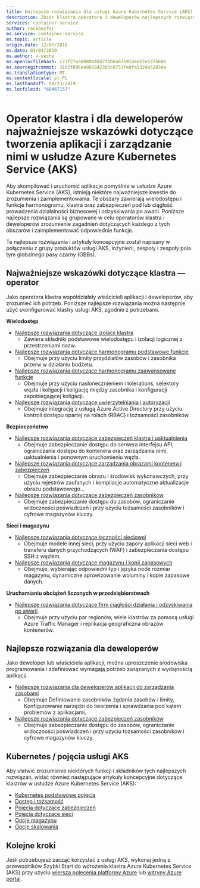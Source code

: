 ```yaml
---
title: Najlepsze rozwiązania dla usługi Azure Kubernetes Service (AKS)
description: Zbiór klastra operatora i deweloperów najlepszych rozwiązań do tworzenia aplikacji i zarządzanie nimi w usłudze Azure Kubernetes Service (AKS)
services: container-service
author: rockboyfor
ms.service: container-service
ms.topic: article
origin.date: 12/07/2018
ms.date: 03/04/2019
ms.author: v-yeche
ms.openlocfilehash: c73f2fea808944847fab6a675914ee57e537560b
ms.sourcegitcommit: 3102f886aa962842303c8753fe8fa5324a52834a
ms.translationtype: MT
ms.contentlocale: pl-PL
ms.lasthandoff: 04/23/2019
ms.locfileid: "60467157"
---
```

# <a name="cluster-operator-and-developer-best-practices-to-build-and-manage-applications-on-azure-kubernetes-service-aks"></a>Operator klastra i dla deweloperów najważniejsze wskazówki dotyczące tworzenia aplikacji i zarządzanie nimi w usłudze Azure Kubernetes Service (AKS)

Aby skompilować i uruchomić aplikacje pomyślnie w usłudze Azure Kubernetes Service (AKS), istnieją niektóre najważniejsze kwestie do zrozumienia i zaimplementowania. Te obszary zawierają wielodostępu i funkcje harmonogramu, klastra oraz zabezpieczeń pod lub ciągłość prowadzenia działalności biznesowej i odzyskiwania po awarii. Poniższe najlepsze rozwiązania są grupowane w celu operatorów klastra i deweloperów zrozumienie zagadnień dotyczących każdego z tych obszarów i zaimplementować odpowiednie funkcje.

Te najlepsze rozwiązania i artykuły koncepcyjne został napisany w połączeniu z grupy produktów usługi AKS, inżynierii, zespoły i zespoły pola tym globalnego pasy czarny (GBBs).

## <a name="cluster-operator-best-practices"></a>Najważniejsze wskazówki dotyczące klastra — operator

Jako operatora klastra współdziałały właścicieli aplikacji i deweloperów, aby zrozumieć ich potrzeb. Poniższe najlepsze rozwiązania można następnie użyć skonfigurować klastry usługi AKS, zgodnie z potrzebami.

**Wielodostęp**

* [Najlepsze rozwiązania dotyczące izolacji klastra](operator-best-practices-cluster-isolation.md)
    * Zawiera składniki podstawowe wielodostępu i izolacji logicznej z przestrzeniami nazw.
* [Najlepsze rozwiązania dotyczące harmonogramu podstawowe funkcje](operator-best-practices-scheduler.md)
    * Obejmuje przy użyciu limity przydziałów zasobów i zasobnika przerw w działaniu budżetu.
* [Najlepsze rozwiązania dotyczące harmonogramu zaawansowane funkcje](operator-best-practices-advanced-scheduler.md)
    * Obejmuje przy użyciu nasłonecznieniem i tolerations, selektory węzła i koligacji i koligację między zasobnika i konfiguracji zapobiegającej koligacji.
* [Najlepsze rozwiązania dotyczące uwierzytelniania i autoryzacji](operator-best-practices-identity.md)
    * Obejmuje integrację z usługą Azure Active Directory przy użyciu kontroli dostępu opartej na rolach (RBAC) i tożsamości zasobników.

**Bezpieczeństwo**

* [Najlepsze rozwiązania dotyczące zabezpieczeń klastra i uaktualnienia](operator-best-practices-cluster-security.md)
    * Obejmuje zabezpieczanie dostępu do serwera interfejsu API, ograniczanie dostępu do kontenera oraz zarządzania nimi, uaktualnienia i ponownym uruchomieniu węzła.
* [Najlepsze rozwiązania dotyczące zarządzania obrazami kontenera i zabezpieczeń](operator-best-practices-container-image-management.md)
    * Obejmuje zabezpieczanie obrazu i środowisk wykonawczych, przy użyciu rejestrów zaufanych i kompilacje automatyczne aktualizacje obrazu podstawowego...
* [Najlepsze rozwiązania dotyczące zabezpieczeń zasobników](developer-best-practices-pod-security.md)
    * Obejmuje zabezpieczanie dostępu do zasobów, ograniczanie widoczności poświadczeń i przy użyciu tożsamości zasobników i cyfrowe magazynów kluczy.

**Sieci i magazynu**

* [Najlepsze rozwiązania dotyczące łączności sieciowej](operator-best-practices-network.md)
    * Obejmuje modele innej sieci, przy użyciu zapory aplikacji sieci web i transferu danych przychodzących (WAF) i zabezpieczania dostępu SSH z węzłem.
* [Najlepsze rozwiązania dotyczące magazynu i kopii zapasowych](operator-best-practices-storage.md)
    * Obejmuje, wybierając odpowiedni typ i języka node rozmiar magazynu, dynamiczne aprowizowanie woluminy i kopie zapasowe danych.

**Uruchamianiu obciążeń liczonych w przedsiębiorstwach**

* [Najlepsze rozwiązania dotyczące firm ciągłości działania i odzyskiwania po awarii](operator-best-practices-multi-region.md)
    * Obejmuje przy użyciu par regionów, wiele klastrów za pomocą usługi Azure Traffic Manager i replikacja geograficzna obrazów kontenerów.

## <a name="developer-best-practices"></a>Najlepsze rozwiązania dla deweloperów

Jako deweloper lub właściciela aplikacji, można uproszczenie środowiska programowania i zdefiniować wymagają potrzeb związanych z wydajnością aplikacji.

* [Najlepsze rozwiązania dla deweloperów aplikacji do zarządzania zasobami](developer-best-practices-resource-management.md)
    * Obejmuje Definiowanie zasobników żądania zasobów i limity, Konfigurowanie narzędzi do tworzenia i sprawdzania pod kątem problemów z aplikacjami.
* [Najlepsze rozwiązania dotyczące zabezpieczeń zasobników](developer-best-practices-pod-security.md)
    * Obejmuje zabezpieczanie dostępu do zasobów, ograniczanie widoczności poświadczeń i przy użyciu tożsamości zasobników i cyfrowe magazynów kluczy.

## <a name="kubernetes--aks-concepts"></a>Kubernetes / pojęcia usługi AKS

Aby ułatwić zrozumienie niektórych funkcji i składników tych najlepszych rozwiązań, widać również następujące artykuły koncepcyjne dotyczące klastrów w usłudze Azure Kubernetes Service (AKS):

* [Kubernetes podstawowe pojęcia](concepts-clusters-workloads.md)
* [Dostęp i tożsamość](concepts-identity.md)
* [Pojęcia dotyczące zabezpieczeń](concepts-security.md)
* [Pojęcia dotyczące sieci](concepts-network.md)
* [Opcje magazynu](concepts-storage.md)
* [Opcje skalowania](concepts-scale.md)

## <a name="next-steps"></a>Kolejne kroki

Jeśli potrzebujesz zacząć korzystać z usługi AKS, wykonaj jedną z przewodników Szybki Start do wdrożenia klastra Azure Kubernetes Service (AKS) przy użyciu [wiersza polecenia platformy Azure](kubernetes-walkthrough.md) lub [witryny Azure portal](kubernetes-walkthrough-portal.md).